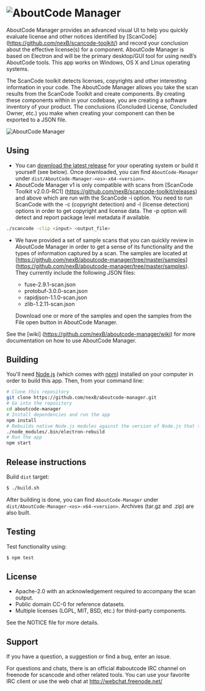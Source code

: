 # <img src="assets/images/aboutcode-logo.png" align="center" alt="AboutCode Manager">

AboutCode Manager provides an advanced visual UI to help you quickly evaluate
license and other notices identified by [ScanCode] (https://github.com/nexB/scancode-toolkit/) and record your conclusion
about the effective license(s) for a component. AboutCode Manager is based on
Electron and will be the primary desktop/GUI tool for using nexB’s AboutCode
tools. This app works on Windows, OS X and Linux operating systems.

The ScanCode toolkit detects licenses, copyrights and other interesting
information in your code. The AboutCode Manager allows you take the scan results
from the ScanCode Toolkit and create components. By creating these components
within in your codebase, you are creating a software inventory of your product.
The conclusions (Concluded License, Concluded Owner, etc.) you make when
creating your component can then be exported to a JSON file.

![AboutCode Manager](assets/images/aboutcode-manager-nodeview.gif)

## Using

* You can [download the latest release](https://github.com/nexB/aboutcode-manager/releases) for your operating system or build it yourself (see below).
Once downloaded, you can find `AboutCode-Manager` under `dist/AboutCode-Manager-<os>-x64-<version>`.
* AboutCode Manager v1 is only compatible with scans from [ScanCode Toolkit v2.0.0-RC1] (https://github.com/nexB/scancode-toolkit/releases) and above which are run with the ScanCode -i option.  You need to run ScanCode with the -c (copyright detection) and -l (license detection) options in order to get copyright and license data.  The -p option will detect and report package level metadata if available.

```bash
./scancode -clip <input> <output_file>
```

* We have provided a set of sample scans that you can quickly review in AboutCode Manager in order to get a sense of its functionality and the types of information captured by a scan.  The samples are located at [https://github.com/nexB/aboutcode-manager/tree/master/samples] (https://github.com/nexB/aboutcode-manager/tree/master/samples).  They currently include the following JSON files:
  * fuse-2.9.1-scan.json
  * protobuf-3.0.0-scan.json
  * rapidjson-1.1.0-scan.json
  * zlib-1.2.11-scan.json

  Download one or more of the samples and open the samples from the File open button in AboutCode Manager.

See the [wiki] (https://github.com/nexB/aboutcode-manager/wiki) for more documentation on how to use AboutCode Manager.

## Building

You'll need [Node.js](https://nodejs.org) (which comes with [npm](http://npmjs.com)) installed on your computer in order to build this app.
Then, from your command line:

```bash
# Clone this repository
git clone https://github.com/nexB/aboutcode-manager.git
# Go into the repository
cd aboutcode-manager
# Install dependencies and run the app
npm install
# Rebuilds native Node.js modules against the version of Node.js that the app is using
./node_modules/.bin/electron-rebuild
# Run the app
npm start
```

## Release instructions

Build `dist` target:

```bash
$ ./build.sh
```

After building is done, you can find `AboutCode-Manager` under `dist/AboutCode-Manager-<os>-x64-<version>`.
Archives (tar.gz and .zip) are also built.

## Testing

Test functionality using:

```bash
$ npm test
```

## License

* Apache-2.0 with an acknowledgement required to accompany the scan output.
* Public domain CC-0 for reference datasets.
* Multiple licenses (LGPL, MIT, BSD, etc.) for third-party components.

See the NOTICE file for more details.

## Support

If you have a question, a suggestion or find a bug, enter an issue.

For questions and chats, there is an official #aboutcode IRC channel on freenode for
scancode and other related tools. You can use your favorite IRC client or use the
web chat at http://webchat.freenode.net/
